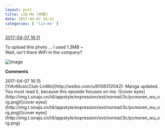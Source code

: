 ```yaml
---
layout: post
title: LIN Mo (林墨)
date: 2017-04-07 16:11
categories: [ 'lin-mo' ]
---
```


<div class="weibo-info">
  <a href="http://weibo.com/6108312042/EDpzQzU5N">2017-04-07 16:11</a>
</div>

To upload this photo … I used 1.3MB ~  
Wait, isn't there WiFi in the company?

<!-- more -->

![Image](http://wx2.sinaimg.cn/mw690/006FnQZYgy1fee6kxh67aj32c02c07wh.jpg)

**Comments**

<div class="weibo-info">2017-04-07 16:15</div>
[YiAnMusicClub-LinMo](http://weibo.com/u/6108312042): Manga updated. You must read it, because this eposide focuses on me. ![cover eyes](http://img.t.sinajs.cn/t4/appstyle/expression/ext/normal/3c/pcmoren_wu_org.png)![cover eyes](http://img.t.sinajs.cn/t4/appstyle/expression/ext/normal/3c/pcmoren_wu_org.png)![cover eyes](http://img.t.sinajs.cn/t4/appstyle/expression/ext/normal/3c/pcmoren_wu_org.png)

